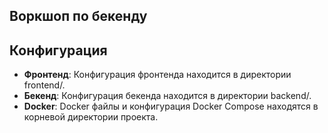 ## Воркшоп по бекенду

## Конфигурация
- **Фронтенд**: Конфигурация фронтенда находится в директории frontend/.
- **Бекенд**: Конфигурация бекенда находится в директории backend/.
- **Docker**: Docker файлы и конфигурация Docker Compose находятся в корневой директории проекта.
